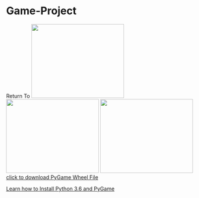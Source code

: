 # Game-Project
Return To
<img src ="https://github.com/hnguy5947/Return-To-/blob/master/Capture.JPG" width = "250" height = "200">
<img src ="https://github.com/hnguy5947/Return-To-/blob/master/Capture%202.JPG" width = "250" height = "200">
<img src ="https://github.com/hnguy5947/Return-To-/blob/master/Capture%203.JPG" width = "250" height = "200">
<a href = "http://www.lfd.uci.edu/~gohlke/pythonlibs/#pygame"> click to download PyGame Wheel File
</a>

<a href = "https://youtu.be/_GikMdhAhv0"> Learn how to Install Python 3.6 and PyGame </a> 
